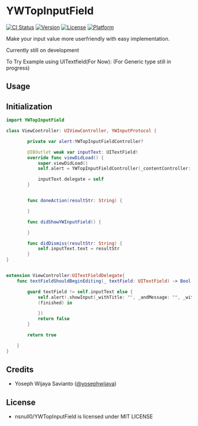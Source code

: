 # YWTopInputField
[![CI Status](https://travis-ci.org/nsnull0/YWTopInputField.svg?branch=master)](https://travis-ci.org/nsnull0/YWTopInputField)
[![Version](https://img.shields.io/cocoapods/v/YWTopInputField.svg?style=flat)](https://cocoapods.org/pods/YWTopInputField)
[![License](https://img.shields.io/cocoapods/l/YWTopInputField.svg?style=flat)](https://cocoapods.org/pods/YWTopInputField)
[![Platform](https://img.shields.io/cocoapods/p/YWTopInputField.svg?style=flat)](https://cocoapods.org/pods/YWTopInputField)

Make your input value more  userfriendly with easy implementation.


Currently still on development

To Try Example using UITextfield(For Now): (For Generic type still in progress)

## Usage
## Initialization
```swift
import YWTopInputField

class ViewController: UIViewController, YWInputProtocol {

        private var alert:YWTopInputFieldController?

        @IBOutlet weak var inputText: UITextField!
        override func viewDidLoad() {
            super.viewDidLoad()
            self.alert = YWTopInputFieldController(_contentController: self, _andDelegate: self)

            inputText.delegate = self
        }


        func doneAction(resultStr: String) {

        }

        func didShowYWInputField() {

        }

        func didDismiss(resultStr: String) {
            self.inputText.text = resultStr
        }
}


extension ViewController:UITextFieldDelegate{
    func textFieldShouldBeginEditing(_ textField: UITextField) -> Bool {

        guard textField != self.inputText else {
            self.alert!.showInput(_withTitle: "", _andMessage: "", _withContentString: textField.text!, completion: {
            (finished) in

            })
            return false
        }

        return true

    }
}

```

## Credits
- Yoseph Wijaya Savianto ([@yosephwijaya](http://yoseph.ws))

## License
- nsnull0/YWTopInputField is licensed under MIT LICENSE
